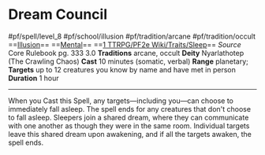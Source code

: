 # Dream Council
#pf/spell/level_8 #pf/school/illusion #pf/tradition/arcane #pf/tradition/occult
==[Illusion](../../../Traits/Illusion.md)== ==[Mental](../../../Traits/Mental.md)== ==[1 TTRPG/PF2e Wiki/Traits/Sleep](1%20TTRPG/PF2e%20Wiki/Traits/Sleep)==
*Source* Core Rulebook pg. 333 3.0
**Traditions** arcane, occult
**Deity** Nyarlathotep (The Crawling Chaos)
**Cast** 10 minutes (somatic, verbal)
**Range** planetary; **Targets** up to 12 creatures you know by name and have met in person
**Duration** 1 hour

---
When you Cast this Spell, any targets—including you—can choose to immediately fall asleep. The spell ends for any creatures that don't choose to fall asleep. Sleepers join a shared dream, where they can communicate with one another as though they were in the same room. Individual targets leave this shared dream upon awakening, and if all the targets awaken, the spell ends.